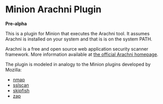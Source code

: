 Minion Arachni Plugin
===================

**Pre-alpha**

This is a plugin for Minion that executes the Arachni tool. It assumes Arachni is installed on your system and that is is on the system PATH. 

Arachni is a free and open source web application security scanner framework.
More information available at [the official Arachni homepage](http://www.arachni-scanner.com).

The plugin is modeled in analogy to the Minion plugins developed by Mozilla:
* [nmap](https://github.com/mozilla/minion-nmap-plugin)
* [sslscan](https://github.com/mozilla/minion-ssl-plugin)
* [skipfish](https://github.com/mozilla/minion-skipfish-plugin)
* [zap](https://github.com/mozilla/minion-zap-plugin)

